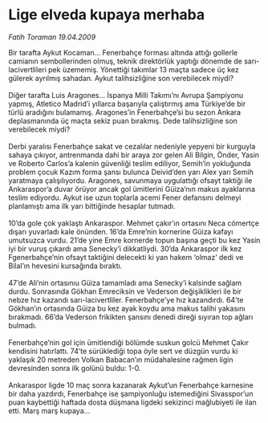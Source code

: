 # Lige elveda kupaya merhaba

*Fatih Toraman 19.04.2009*

<div class="taraf_structure_2col_1zq">
<div class="margen_n">



 <p>Bir tarafta Aykut Kocaman… Fenerbahçe forması altında attığı gollerle camianın sembollerinden olmuş, teknik direktörlük yaptığı dönemde de sarı-lacivertlileri pek üzememiş. Yönettiği takımlar 13 maçta sadece üç kez gülerek ayrılmış sahadan. Aykut talihsizliğine son verebilecek miydi? <br/><br/>Diğer tarafta Luis Aragones… İspanya Milli Takımı’nı Avrupa Şampiyonu yapmış, Atletico Madrid’i yıllarca başarıyla çalıştırmış ama Türkiye’de bir türlü aradığını bulamamış. Aragones’in Fenerbahçe’si bu sezon Ankara deplasmanında üç maçta sekiz puan bırakmış. Dede talihsizliğine son verebilecek miydi? <br/><br/>Derbi yaralısı Fenerbahçe sakat ve cezalılar nedeniyle yepyeni bir kurguyla sahaya çıkıyor, antrenmanda dahi bir araya zor gelen Ali Bilgin, Önder, Yasin ve Roberto Carlos’a kalenin güvenliği teslim ediliyor, Semih’in yokluğunda problem çocuk Kazım forma şansı bulunca Deivid’den yarı Alex yarı Semih yaratmaya çalışılıyordu. Aragones, savunmaya uygulattığı ofsayt taktiği ile Ankaraspor’a duvar örüyor ancak gol ümitlerini Güiza’nın makus ayaklarına teslim ediyordu. Aykut ise uzun toplarla acemi Fener defansını delmeyi planlamıştı ama ilk yarı bittiğinde hesaplar tutmadı. <br/><br/>10’da gole çok yaklaştı Ankaraspor. Mehmet çakır’ın ortasını Neca cömertçe dışarı yuvarladı kale önünden. 16’da Emre’nin kornerine Güiza kafayı umutsuzca vurdu. 21’de yine Emre kornerde topun başına geçti bu kez Yasin iyi bir vuruş çıkardı ama Senecky’i dikkatliydi. 30’da Ankaraspor ilk kez Fgenerbahçe’nin ofsayt taktiğini delecekti ki yan hakem ‘olmaz’ dedi ve Bilal’ın hevesini kursağında bıraktı. <br/><br/>47’de Ali’nin ortasınıu Güiza tamamladı ama Senecky’i kalsinde sağlam durdu. Sonrasında Gökhan Emreciksin ve Vederson değişiklikleri ile bir nebze hız kazandı sarı-lacivertliler. Fenerbahçe’ye hız kazandırdı. 64’te Gökhan’ın ortasında Güiza bu kez ayak koydu ama makus talihi yakasını bırakmadı. 66’da Vederson frikikten şansını denedi direği sıyıran top ağları bulmadı. <br/><br/>Fenerbahçe’nin gol için ümitlendiği bölümde suskun golcü Mehmet Çakır kendisini hatırlattı. 74’te sürüklediği topa öyle sert ve düzgün vurdu ki yaklaşık 20 metreden Volkan Babacan’ın müdahalesine rağmen ligin devresinden sonra ilk golünü buldu: 1-0. <br/><br/>Ankaraspor ligde 10 maç sonra kazanarak Aykut’un Fenerbahçe karnesine bir daha yazdırdı, Fenerbahçe ise şampiyonluğu istemediğini Sivasspor’un puan kaybettiği haftada dosta düşmana ligdeki sekizinci mağlubiyeti ile ilan etti. Marş marş kupaya…</p>

<br/>


<div id="taraf_not">
</div>

</div>


</div>
